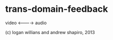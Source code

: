 trans-domain-feedback
=====================
video <----> audio

(c) logan willians and andrew shapiro, 2013
